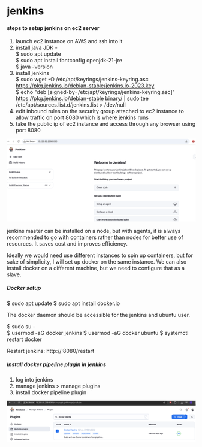# jenkins

#### steps to setup jenkins on ec2 server

1. launch ec2 instance on AWS and ssh into it
2. install java JDK - <br>
   $ sudo apt update <br>
   $ sudo apt install fontconfig openjdk-21-jre <br>
   $ java -version <br>
3. install jenkins <br>
   $ sudo wget -O /etc/apt/keyrings/jenkins-keyring.asc https://pkg.jenkins.io/debian-stable/jenkins.io-2023.key <br>
   $ echo "deb [signed-by=/etc/apt/keyrings/jenkins-keyring.asc]" https://pkg.jenkins.io/debian-stable binary/ | sudo tee /etc/apt/sources.list.d/jenkins.list > /dev/null <br>
4. edit inbound rules on the security group attached to ec2 instance to allow traffic on port 8080 which is where jenkins runs 
5. take the public ip of ec2 instance and access through any browser using port 8080

![install](installation-complete.png)

jenkins master can be installed on a node, but with agents, it is always recommended to go with containers rather than nodes for better use of resources. It saves cost and improves efficiency.

Ideally we would need use different instances to spin up containers, but for sake of simplicity, I will set up docker on the same instance. We can also install docker on a different machine, but we need to configure that as a slave.

##### Docker setup
$ sudo apt update
$ sudo apt install docker.io

The docker daemon should be accessible for the jenkins and ubuntu user.

$ sudo su - <br>
$ usermod -aG docker jenkins
$ usermod -aG docker ubuntu 
$ systemctl restart docker

Restart jenkins: http://<ec2-instance-public-ip>:8080/restart

##### Install docker pipeline plugin in jenkins

1. log into jenkins 
2. manage jenkins > manage plugins
3. install docker pipeline plugin

![docker-plugin](docker-pipeline-plugin.png)

